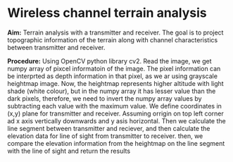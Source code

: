 # Wireless channel terrain analysis


**Aim:** Terrain analysis with a transmitter and receiver. The goal is to project topographic information of the terrain along with channel characteristics between transmitter and receiver. 

**Procedure:** Using OpenCV python library cv2. Read the image, we get numpy array of pixcel informatoin of the image. The pixel information can be interprted as depth information in that pixel, as we ar using grayscale heightmap image. Now, the heightmap represents higher altitude with light shade (white colour), but in the numpy array it has lesser value than the dark pixels, therefore, we need to invert the numpy array values by subtracting each value with the maximum value. 
We define coordinates in (x,y) plane for transmitter and receiver. Assuming orrigin on top left corner ad x axis  vertically downwards and y asis horizontal. Then we calculate the line segment between transmitter and reciever, and then calculate the elevation data for line of sight from transmitter to receiver. then, we compare the elevation information from the heightmap on the line segment with the line of sight and return the results